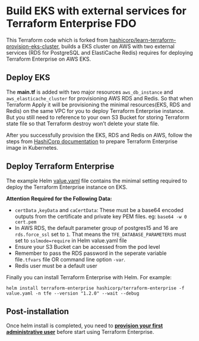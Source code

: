 # Build EKS with external services for Terraform Enterprise FDO

This Terraform code which is forked from [hashicorp/learn-terraform-provision-eks-cluster](https://github.com/hashicorp/learn-terraform-provision-eks-cluster), builds a EKS cluster on AWS with two external services (RDS for PostgreSQL and ElastiCache Redis) requires for deploying Terraform Enterprise on AWS EKS.

## Deploy EKS
The **main.tf** is added with two major resources `aws_db_instance` and `aws_elasticache_cluster` for provisioning AWS RDS and Redis.  So that when Terraform Apply it will be provisioning the minimal resources(EKS, RDS and Redis) on the same VPC for you to deploy Terraform Enterprise instance.  But you still need to reference to your own S3 Bucket for storing Terraform state file so that Terraform destroy won’t delete your state file.

After you successfully provision the EKS, RDS and Redis on AWS, follow the steps from [HashiCorp documentation](https://developer.hashicorp.com/terraform/enterprise/flexible-deployments/install/kubernetes/install#2-pull-image) to prepare Terraform Enterprise image in Kubernetes. 

## Deploy Terraform Enterprise
The example Helm [value.yaml](https://github.com/brucelok/build-tfe-eks/blob/main/value.yaml) file contains the minimal setting required to deploy the Terraform Enterprise instance on EKS.

**Attention Required for the Following Data:**
* `certData` ,`keyData` and `caCertData`: These must be a base64 encoded outputs from the certificate and private key PEM files. eg: `base64 -w 0 cert.pem`
* In AWS RDS, the default parameter group of postgres15 and 16 are `rds.force_ssl` set to `1`. That means the `TFE_DATABASE_PARAMETERS` must set to `sslmode=require` in Helm value.yaml file
* Ensure your S3 Bucket can be accessed from the pod level
* Remember to pass the RDS password in the seperate variable file`.tfvars` file OR command line option `-var`.
* Redis user must be a default user

Finally you can install Terraform Enterprise with Helm.
For example:
```
helm install terraform-enterprise hashicorp/terraform-enterprise -f value.yaml -n tfe --version "1.2.0" --wait --debug
```

## Post-installation
Once helm install is completed, you need to **[provision your first administrative user](https://developer.hashicorp.com/terraform/enterprise/deploy/initial-admin-user)** before start using Terraform Enterprise.

